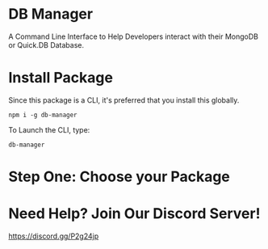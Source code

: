# DB Manager

A Command Line Interface to Help Developers interact with their MongoDB or Quick.DB Database.

# Install Package

Since this package is a CLI, it's preferred that you install this globally.

`npm i -g db-manager`

To Launch the CLI, type:

`db-manager`

# Step One: Choose your Package

# Need Help? Join Our Discord Server!

https://discord.gg/P2g24jp